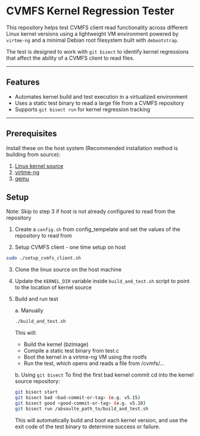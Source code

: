 # CVMFS Kernel Regression Tester

This repository helps test CVMFS client read functionality across different Linux kernel versions using a lightweight VM environment powered by `virtme-ng` and a minimal Debian root filesystem built with `debootstrap`.

The test is designed to work with `git bisect` to identify kernel regressions that affect the ability of a CVMFS client to read files.

---

## Features

- Automates kernel build and test execution in a virtualized environment
- Uses a static test binary to read a large file from a CVMFS repository
- Supports `git bisect run` for kernel regression tracking

---

## Prerequisites

Install these on the host system
(Recommended installation method is building from source):

1. [Linux kernel source](git.kernel.org/pub/scm/linux/kernel/git/torvalds/linux.git)
2. [virtme-ng](https://github.com/arighi/virtme-ng)
3. [qemu](https://www.qemu.org/download/)

## Setup

Note: Skip to step 3 if host is not already configured to read from the repository

1. Create a `config.sh` from config_tempelate and set the values of the repository to read from

2. Setup CVMFS client - one time setup on host
```bash
sudo ./setup_cvmfs_client.sh
```

3. Clone the linux source on the host machine

4. Update the `KERNEL_DIR` variable inside `build_and_test.sh` script to point to the location of kernel source

5. Build and run test

    a. Manually
    ```bash
    ./build_and_test.sh
    ```
    This will:
    - Build the kernel (bzImage)
    - Compile a static test binary from test.c
    - Boot the kernel in a virtme-ng VM using the rootfs
    - Run the test, which opens and reads a file from /cvmfs/...

    b. Using `git bisect`
    To find the first bad kernel commit cd into the kernel source repository:
    ```bash
    git bisect start
    git bisect bad <bad-commit-or-tag> (e.g. v5.15)
    git bisect good <good-commit-or-tag> (e.g. v5.10)
    git bisect run /absoulte_path_to/build_and_test.sh
    ```
    This will automatically build and boot each kernel version, and use the exit code of the test binary to determine success or failure.